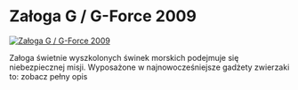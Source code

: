 Załoga G / G-Force 2009 
=============
[![Załoga G / G-Force 2009 ](http://vidos.pl/images/player.gif)](http://vidos.pl/zaloga-g-g-force-2009)

 Załoga świetnie wyszkolonych świnek morskich podejmuje się niebezpiecznej misji. Wyposażone w najnowocześniejsze gadżety zwierzaki to: zobacz pełny opis
